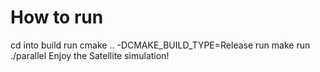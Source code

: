 # How to run
cd into build
run cmake .. -DCMAKE_BUILD_TYPE=Release
run make
run ./parallel
Enjoy the Satellite simulation!
